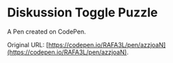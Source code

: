 # Diskussion Toggle Puzzle

A Pen created on CodePen.

Original URL: [https://codepen.io/RAFA3L/pen/azzjoaN](https://codepen.io/RAFA3L/pen/azzjoaN).

